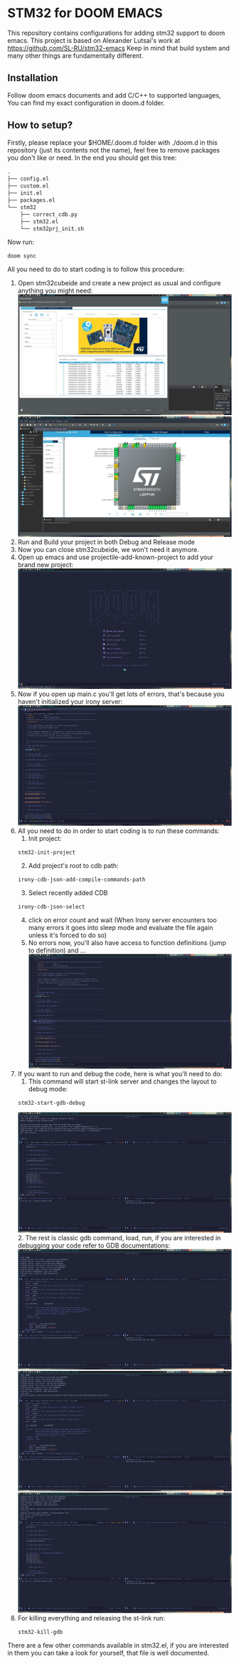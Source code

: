 # STM32 for DOOM EMACS

This repository contains configurations for adding stm32 support to doom emacs.
This project is based on  Alexander Lutsai's work at https://github.com/SL-RU/stm32-emacs 
Keep in mind that build system and many other things are fundamentally different.

## Installation

Follow doom emacs documents and add C/C++ to supported languages, You can find my exact configuration in doom.d folder.

## How to setup?
Firstly, please replace your $HOME/.doom.d folder with ./doom.d in this repository (just its contents not the name), feel free to remove packages you don't like or need. In the end you should get this tree:

```
.
├── config.el
├── custom.el
├── init.el
├── packages.el
└── stm32
    ├── correct_cdb.py
    ├── stm32.el
    └── stm32prj_init.sh
```

Now run:
``` bash
doom sync
```

All you need to do to start coding is to follow this procedure:
1. Open stm32cubeide and create a new project as usual and configure anything you might need:
![alt text](https://github.com/toorajtaraz/stm32-emacs/blob/master/images/1.jpg?raw=true)
![alt text](https://github.com/toorajtaraz/stm32-emacs/blob/master/images/6.jpg?raw=true)
2. Run and Build your project in both Debug and Release mode
3. Now you can close stm32cubeide, we won't need it anymore.
4. Open up emacs and use projectile-add-known-project to add your brand new project:
![alt text](https://github.com/toorajtaraz/stm32-emacs/blob/master/images/9.jpg?raw=true)
5. Now if you open up main.c you'll get lots of errors, that's because you haven't initialized your irony server:
![alt text](https://github.com/toorajtaraz/stm32-emacs/blob/master/images/10.jpg?raw=true)
6. All you need to do in order to start coding is to run these commands:
   1. Init project:
   ```
   stm32-init-project
   ```
   2. Add project's root to cdb path:
   ```
   irony-cdb-json-add-compile-commands-path 
   ```
   3. Select recently added CDB
   ```
   irony-cdb-json-select 
   ```
   4. click on error count and wait (When Irony server encounters too many errors it goes into sleep mode and evaluate the file again unless it's forced to do so)
   5. No errors now, you'll also have access to function definitions (jump to definition) and ...
![alt text](https://github.com/toorajtaraz/stm32-emacs/blob/master/images/13.jpg?raw=true)
7. If you want to run and debug the code, here is what you'll need to do:
   1. This command will start st-link server and changes the layout to debug mode:
   ```
   stm32-start-gdb-debug 
   ```
    ![alt text](https://github.com/toorajtaraz/stm32-emacs/blob/master/images/14.jpg?raw=true)
   2. The rest is classic gdb command, load, run, if you are interested in debugging your code refer to GDB documentations: 
    ![alt text](https://github.com/toorajtaraz/stm32-emacs/blob/master/images/15.jpg?raw=true)
    ![alt text](https://github.com/toorajtaraz/stm32-emacs/blob/master/images/16.jpg?raw=true)
    ![alt text](https://github.com/toorajtaraz/stm32-emacs/blob/master/images/17.jpg?raw=true)
8. For killing everything and releasing the st-link run:
   ```
   stm32-kill-gdb
   ```

There are a few other commands available in stm32.el, if you are interested in them you can take a look for yourself, that file is well documented.
